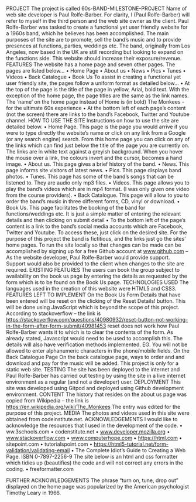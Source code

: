 PROJECT
The project is called 60s-BAND-MILESTONE-PROJECT
Name of web site developer is Paul Rolfe-Barber.
For clarity, I (Paul Rolfe-Barber) will refer to myself in the third person and the web site owner as the client.
Paul Rolfe-Barber was tasked to create a functional yet user friendly website for a 1960s band, which he believes has been accomplished. The main purposes of the site are to promote, sell the band’s music and to provide presences at functions, parties, weddings etc. The band, originally from Los Angeles, now based in the UK are still recording but looking to expand on the functions side. This website should increase their exposure/revenue.
FEATURES
The website has a home page and seven other pages. The pages are listed below…
•	Home Page
•	About us
•	News
•	Pics
•	Tunes
•	Videos
•	Back Catalogue
•	Book Us
To assist in creating a functional yet user friendly site, the pages follow a uniform format as detailed below…
•	At the top of the page is the title of the page in yellow, Arial, bold text. With the exception of the home page, the page titles are the same as the link names. The ‘name’ on the home page instead of Home is (in bold) The Monkees - for the ultimate 60s experience
•	At the bottom left of each page’s content (not the screen) there are links to the band’s Facebook, Twitter and Youtube channel.
HOW TO USE THE SITE
Instructions on how to use the site are detailed below.
•	Home Page. This page is the page you would arrive if you were to type directly the website’s name or click on any link from a Google (or any search engine) search. From this home page you can click on any of the links which can find just below the title of the page you are currently on. The links are in white text against a greyish background. When you hover the mouse over a link, the colours invert and the cursor, becomes a hand image.
•	About us. This page gives a brief history of the band.
•	News. This page informs site visitors of latest news.
•	Pics. This page displays band photos.
•	Tunes. This page has some of the band’s songs that can be listened to. They are audio only mp3 files.
•	Videos. This page allows you to play the band’s videos which are in mp4 format. (I was only given one video from the course providers).
•	Back Catalogue. This page will allow to you to order the band’s music in three different forms, CD, vinyl or download.
•	Book Us. This page facilitates the booking of the band for functions/weddings etc. It is just a simple matter of entering the relevant details and then clicking on submit detail
•	To the bottom left of the page’s content is a link to the band’s social media accounts which are Facebook, Twitter and Youtube. To access these, just click on the desired site. For the purpose of this project the band is fictitious, and the links just go the sites’ home pages.
To run the site locally so that changes can be made can be accomplished by signing up for a free Github account at www.github.com – As the website developer, Paul Rolfe-Barber would provide support. Support would also be provided to the client when changes to the site are required. 
EXISTING FEATURES
The users can book the group subject to availability on the book us page by entering the details as requested by the form which is to be found on the Book Us page.
TECHNOLOGIES USED
The languages used in the creation of this website were HTML5 and CSS3.
FEATURES LEFT TO IMPLEMENT
On the Book Us Form
Details that have been entered will be reset on the clicking of the Reset Details! button. This will be done using JavaScript which is beyond the scope of this project. According to stackoverflow – the link is https://stackoverflow.com/questions/40980932/reset-button-not-working-in-the-form-after-form-submit/40981453
reset does not work how Paul Rolfe-Barber wants it to which is to clear the contents of the form. As already stated, Javascript would need to be used to accomplish this.
The details will also have verification methods implemented. EG. You will not be allowed to enter alphanumeric characters in the phone/mobile fields.
On the Back Catalogue Page
On the back catalogue page, ways to order and and download and pay for the music will be added. This project is only for a static web site.
TESTING
The site has been deployed to the internet and Paul Rolfe-Barber has carried out testing by using the site in a live internet environment as a regular (and not a developer) user.
DEPLOYMENT
This site was developed using Gitpod and deployed using Github development environment.
CONTENT
The history that resides on the about us page was copied from Wikipedia – the link is https://en.wikipedia.org/wiki/The_Monkees
The entry was edited for the purpose of this project.
MEDIA
The photos and videos used in this site were obtained from codeinstitute.net.
ACKNOWLEDGEMENTS
I would like to acknowledge the resources that I used in the development of the code.
•	ww.3schools.com
•	codenstitute.net
•	www.developer.mozilla.org
•	www.stackoverflow.com
•	www.computerhope.com
•	https://html.com
•	sitepoint.com
•	tutorialspoint.com
•	https://html5-tutorial.net/form-validation/validating-email
•	The Complete Idiot’s Guide to Creating a Web Page. ISBN 0-7897-2256-9
The site below is an html and css formatter which tidies up (beautifies) the code and will not correct any errors in the coding.
•	freeformatter.com

FURTHER ACKNOWLEDGEMENTS
The phrase “turn on, tune, drop out” displayed on the home page was popularized by the American psychologist Timothy Leary in 1966.
